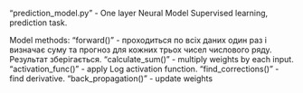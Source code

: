 “prediction_model.py” - One layer Neural Model 
Supervised learning, prediction task.

Model methods:
“forward()” - проходиться по всіх даних один раз і визначає суму та прогноз для кожних трьох чисел числового ряду. Результат зберігається. 
“calculate_sum()” - multiply weights by each input.
“activation_func()” - apply Log activation function.
“find_corrections()” - find derivative.
“back_propagation()” - update weights
